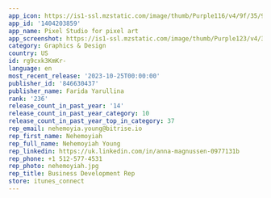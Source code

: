 ```yaml
---
app_icon: https://is1-ssl.mzstatic.com/image/thumb/Purple116/v4/9f/35/99/9f35991c-aa0c-8d2c-d702-fb65885e9ab1/AppIcon-0-0-1x_U007emarketing-0-7-0-85-220.png/1024x1024bb.png
app_id: '1404203859'
app_name: Pixel Studio for pixel art
app_screenshot: https://is1-ssl.mzstatic.com/image/thumb/Purple123/v4/3c/7e/63/3c7e63d0-300e-1f7c-1376-475c8a9dc273/50c6d96e-f712-49ce-8f63-1e101730dbdc_1.png/1242x2688bb.png
category: Graphics & Design
country: US
id: rg9cxk3KmKr-
language: en
most_recent_release: '2023-10-25T00:00:00'
publisher_id: '846630437'
publisher_name: Farida Yarullina
rank: '236'
release_count_in_past_year: '14'
release_count_in_past_year_category: 10
release_count_in_past_year_top_in_category: 37
rep_email: nehemoyia.young@bitrise.io
rep_first_name: Nehemoyiah
rep_full_name: Nehemoyiah Young
rep_linkedin: https://uk.linkedin.com/in/anna-magnussen-0977131b
rep_phone: +1 512-577-4531
rep_photo: nehemoyiah.jpg
rep_title: Business Development Rep
store: itunes_connect
---
```

